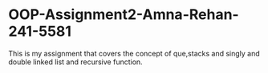 # OOP-Assignment2-Amna-Rehan-241-5581
This is my assignment that covers the concept of que,stacks and singly and double linked list  and recursive function.
